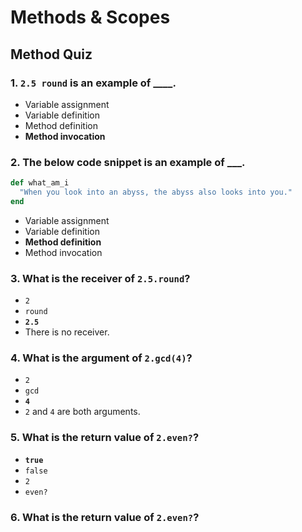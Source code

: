 # Methods & Scopes

## Method Quiz

### 1. `2.5 round` is an example of ____.
* Variable assignment
* Variable definition
* Method definition
* **Method invocation**


### 2.  The below code snippet is an example of ___.
```ruby
def what_am_i
  "When you look into an abyss, the abyss also looks into you."
end
```
* Variable assignment
* Variable definition
* **Method definition**
* Method invocation

### 3.  What is the receiver of `2.5.round`?
* `2`
* `round`
* **`2.5`**
* There is no receiver.

### 4.  What is the argument of `2.gcd(4)`?
* `2`
* `gcd`
* **`4`**
* `2` and `4` are both arguments.

### 5.  What is the return value of `2.even?`?
* **`true`**
* `false`
* `2`
* `even?`

### 6.  What is the return value of `2.even?`?